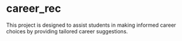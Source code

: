 # career_rec
This project is designed to assist students in making informed career choices by providing tailored career suggestions.
